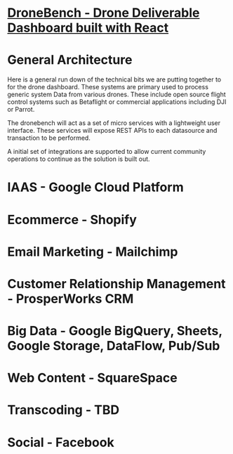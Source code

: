 # [DroneBench - Drone Deliverable Dashboard built with React](https://mainedrones.org/dronebench)


# General Architecture
Here is a general run down of the technical bits we are putting together to for the
drone dashboard.  These systems are primary used to process generic system Data
from various drones.  These include open source flight control systems such as
Betaflight or commercial applications including DJI or Parrot.

The dronebench will act as a set of micro services with a lightweight user
interface.  These services will expose REST APIs to each datasource and transaction
to be performed.

A initial set of integrations are supported to allow current community operations
to continue as the solution is built out.  

# IAAS - Google Cloud Platform
# Ecommerce - Shopify
# Email Marketing - Mailchimp
# Customer Relationship Management - ProsperWorks CRM
# Big Data - Google BigQuery, Sheets, Google Storage,  DataFlow, Pub/Sub
# Web Content - SquareSpace
# Transcoding - TBD
# Social - Facebook
